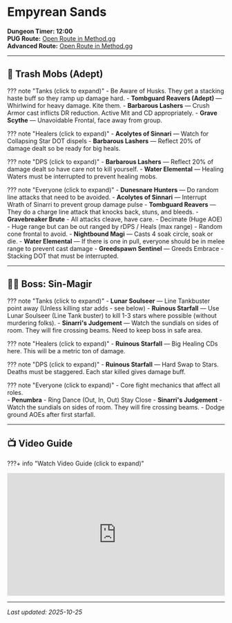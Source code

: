 # Empyrean Sands

**Dungeon Timer: 12:00**  
**PUG Route:** [Open Route in Method.gg](https://www.method.gg/fellowship/route-planner/empyrean-sands#eJx9k09rhDAQxb9LzhaMWl29+ad7KZRFKT2IhGxNu4JrJFEvpd+9WXVtrU4gp/nBvDczL1+oRUGeo9eIHJkYWNNlvC4rJkhM8IOJjF1igcQxQeSCxAPJAST+RGIS05IOoqJNLHpJy8n5zWBh5Oj4TJ7qD5LS5nMEsDtsw9PaWq0RJglJmGSii0TfMVW21+UXfqWlKj/CBtzZM6Bj6kzMaimJ+7qrZBdT2S2XujXd+INPaMFLt3wYOTCCh7bgUFieduvefbDtzA60jMnH/0xgf7dsmfp74AMk4wHhmyO2EYL6YBciEzil5MSlZOqVobhyrfb+7PZvPEJxprUSWX7duuav8/xGhaj4n21vwXL1jPd11go2L86FIqn5nBp0T7iCkdpGKN4v50peeDv+TYyKwkAlCtCklfQNk6rVgAL8/QNhZZ88)  
**Advanced Route:** [Open Route in Method.gg](https://www.method.gg/fellowship/route-planner/empyrean-sands#eJx9ks1ugzAQhN/FZyphfgO3xDQ99BKBqh4QslzZrZAoRGubS9V3LwkJbRovEqf5vOzu7HyRI8nrmrzs+F7BqHpTDZ1sFXDGkwefeE6SomSDkmwmjDMhxQit6BlYLeQZ0gCtoyjBayJ/Qo1Xk/0zf+zeeSn6jzPw8TYh3idcHX0N+mtw/m1RcmY702rDhDbLYqfpHSjCauIZFLxQWoHZgTVq1aMAP1WQ4SjCUYwjPEpBumpuilsxe3so+aEFYdQT2N7gcuyWN4s8aK2mT27hc/h1+q6AuuUICdwlVv/lADsjTTCSoJNePbqfFfEiccsZ2iF2LkHdcng9WcG38Ca6aYnF6Fstu83sqwBo/3jvAEvEqsF21RHUJSenjZrGI5LkZK4pbK/09HYkOf3+AVPcmPY=)

---

## 🧹 Trash Mobs (Adept)

??? note "Tanks (click to expand)"
    - Be Aware of Husks. They get a stacking haste buff so they ramp up damage hard.
    - **Tombguard Reavers (Adept)** — Whirlwind for heavy damage.  Kite them.
    - **Barbarous Lashers** — Crush Armor cast inflicts DR reduction.  Active Mit and CD appropriately.
    - **Grave Scythe** — Unavoidable Frontal, face away from group.    

??? note "Healers (click to expand)"
    - **Acolytes of Sinnari** — Watch for Collapsing Star DOT dispels
    - **Barbarous Lashers** — Reflect 20% of damage dealt so be ready for big heals.

??? note "DPS (click to expand)"
    - **Barbarous Lashers** — Reflect 20% of damage dealt so have care not to kill yourself.
    - **Water Elemental** — Healing Waters must be interrupted to prevent healing mobs.

??? note "Everyone (click to expand)"
    - **Dunesnare Hunters** —  Do random line attacks that need to be avoided.
    - **Acolytes of Sinnari** — Interrupt Wrath of Sinarri to prevent group damage pulse
    - **Tombguard Reavers** — They do a charge line attack that knocks back, stuns, and bleeds.
    - **Gravebreaker Brute** 
        - All attacks cleave, have care.
        - Decimate (Huge AOE) - Huge range but can be out ranged by rDPS / Heals (max range)
        - Random cone frontal to avoid.
    - **Nightbound Magi** — Casts 4 soak circle, soak or die.
    - **Water Elemental** — If there is one in pull, everyone should be in melee range to prevent cast damage
    - **Greedspawn Sentinel** — Greeds Embrace - Stacking DOT that must be interrupted.

---

## 🧑‍💼 Boss: Sin-Magir

??? note "Tanks (click to expand)"
    - **Lunar Soulseer** — Line Tankbuster point away (Unless killing star adds - see below)
    - **Ruinous Starfall** — Use Lunar Soulseer (Line Tank buster) to kill 1-3 stars where possible (without murdering folks).
    - **Sinarri's Judgement** — Watch the sundials on sides of room.  They will fire crossing beams.  Need to keep boss in safe area.
   
??? note "Healers (click to expand)"
    - **Ruinous Starfall** — Big Healing CDs here.  This will be a metric ton of damage.

??? note "DPS (click to expand)"
    - **Ruinous Starfall** — Hard Swap to Stars.  Deaths must be staggered.  Each star killed gives damage buff.

??? note "Everyone (click to expand)"
    - Core fight mechanics that affect all roles.  
    - **Penumbra** - Ring Dance (Out, In, Out) Stay Close
    - **Sinarri's Judgement** - Watch the sundials on sides of room.  They will fire crossing beams.
    - Dodge ground AOEs after first starfall. 

---

## 📺 Video Guide

???+ info "Watch Video Guide (click to expand)"
    <div style="position:relative;padding-bottom:56.25%;height:0;overflow:hidden;">
      <iframe 
        src="https://www.youtube.com/embed/vpuVBdZ50kk" 
        style="position:absolute;top:0;left:0;width:100%;height:100%;" 
        frameborder="0" allowfullscreen>
      </iframe>
    </div>

---

*Last updated: 2025-10-25*
